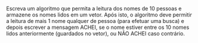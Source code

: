 Escreva um algoritmo que permita a leitura dos nomes de 10 pessoas e armazene os nomes lidos em um vetor. Após isto, o algoritmo deve permitir a leitura de mais 1 nome qualquer de pessoa (para efetuar uma busca) e depois escrever a mensagem ACHEI, se o nome estiver entre os 10 nomes lidos anteriormente (guardados no vetor), ou NÃO ACHEI caso contrário.